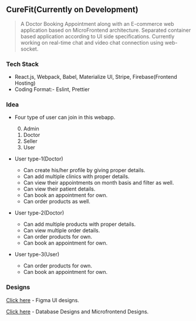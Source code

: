 ## CureFit(Currently on Development)

> A Doctor Booking Appointment along with an E-commerce web application based on MicroFrontend architecture.
> Separated container based application according to UI side specifications.
> Currently working on real-time chat and video chat connection using web-socket.

### Tech Stack

- React.js, Webpack, Babel, Materialize UI, Stripe, Firebase(Frontend Hosting)
- Coding Format:- Eslint, Prettier

### Idea

- Four type of user can join in this webapp.

  0. Admin
  1. Doctor
  2. Seller
  3. User

- User type-1(Doctor)
  - Can create his/her profile by giving proper details.
  - Can add multiple clinics with proper details.
  - Can view their appointments on month basis and filter as well.
  - Can view their patient details.
  - Can book an appointment for own.
  - Can order products as well.
- User type-2(Doctor)
  - Can add multiple products with proper details.
  - Can view multiple order details.
  - Can order products for own.
  - Can book an appointment for own.
- User type-3(User)
  - Can order products for own.
  - Can book an appointment for own.

### Designs

[Click here](https://www.figma.com/file/rhfZBOWdzbhlmiyjf3tOvs/Cure-Fit?node-id=0%3A1) - Figma UI designs.

[Click here](https://miro.com/app/board/o9J_l7WrjxM=/?invite_link_id=367625038129) - Database Designs and Microfrontend Designs.
